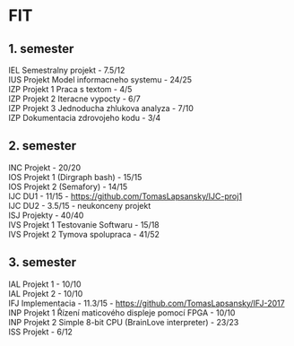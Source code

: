 # FIT

## 1. semester

IEL Semestralny projekt - 7.5/12<br>
IUS Projekt Model informacneho systemu - 24/25<br>
IZP Projekt 1 Praca s textom - 4/5<br>
IZP Projekt 2 Iteracne vypocty - 6/7<br>
IZP Projekt 3 Jednoducha zhlukova analyza - 7/10<br>
IZP Dokumentacia zdrovojeho kodu - 3/4<br>

## 2. semester

INC Projekt - 20/20<br>
IOS Projekt 1 (Dirgraph bash) - 15/15<br>
IOS Projekt 2 (Semafory) - 14/15<br>
IJC DU1 - 11/15		- https://github.com/TomasLapsansky/IJC-proj1<br>
IJC DU2 - 3.5/15 - neukonceny projekt<br>
ISJ Projekty - 40/40<br>
IVS Projekt 1 Testovanie Softwaru - 15/18<br>
IVS Projekt 2 Tymova spolupraca - 41/52 <br>

## 3. semester

IAL Projekt 1 - 10/10<br>
IAL Projekt 2 - 10/10<br>
IFJ Implementacia - 11.3/15		- https://github.com/TomasLapsansky/IFJ-2017<br>
INP Projekt 1 Řízení maticového displeje pomocí FPGA - 10/10<br>
INP Projekt 2 Simple 8-bit CPU (BrainLove interpreter) - 23/23<br>
ISS Projekt - 6/12<br>
